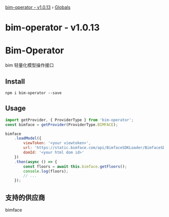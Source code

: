 [bim-operator - v1.0.13](README.md) › [Globals](globals.md)

# bim-operator - v1.0.13

# Bim-Operator

bim 轻量化模型操作接口

## Install

```shell
npm i bim-operator --save
```

## Usage

```js
import getProvider, { ProviderType } from 'bim-operator';
const bimface = getProvider(ProviderType.BIMFACE);

bimface
    .loadModel({
        viewToken: '<your viewtoken>',
        url: 'https://static.bimface.com/api/BimfaceSDKLoader/BimfaceSDKLoader@latest-release.js',
        domId: '<your html dom id>'
    })
    .then(async () => {
        const floors = await this.bimface.getFloors();
        console.log(floors);
        // ...
    });
```

## 支持的供应商

bimface
